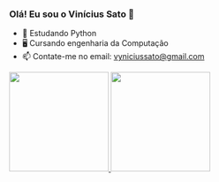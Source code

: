 ### Olá! Eu sou o Vinícius Sato 👋
 
- 🌱 Estudando Python
- 🖥️ Cursando engenharia da Computação
- 📫 Contate-me no email: vyniciussato@gmail.com

<div>
<a href="https://github.com/ViniSato)">
<img height="180em" src="https://github-readme-stats.vercel.app/api/top-langs/?username=ViniSato&layout=compact&langs_count=7&theme=dracula"/>
<img height="180em" src="https://github-readme-stats.vercel.app/api?username=ViniSato&show_icons=true&theme=dracula&include_all_commits=true&count_private=true"/>
 <img width="40%">
</div>
